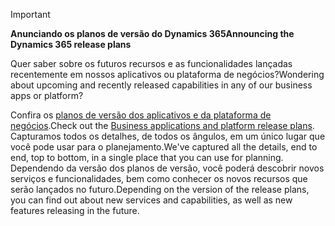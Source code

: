 > [!IMPORTANT]
> <span data-ttu-id="41cf7-101">**Anunciando os planos de versão do Dynamics 365**</span><span class="sxs-lookup"><span data-stu-id="41cf7-101">**Announcing the Dynamics 365 release plans**</span></span>
>
> <span data-ttu-id="41cf7-102">Quer saber sobre os futuros recursos e as funcionalidades lançadas recentemente em nossos aplicativos ou plataforma de negócios?</span><span class="sxs-lookup"><span data-stu-id="41cf7-102">Wondering about upcoming and recently released capabilities in any of our business apps or platform?</span></span> 
> 
> <span data-ttu-id="41cf7-103">Confira os [planos de versão dos aplicativos e da plataforma de negócios](https://go.microsoft.com/fwlink/?linkid=2010158).</span><span class="sxs-lookup"><span data-stu-id="41cf7-103">Check out the [Business applications and platform release plans](https://go.microsoft.com/fwlink/?linkid=2010158).</span></span> <span data-ttu-id="41cf7-104">Capturamos todos os detalhes, de todos os ângulos, em um único lugar que você pode usar para o planejamento.</span><span class="sxs-lookup"><span data-stu-id="41cf7-104">We've captured all the details, end to end, top to bottom, in a single place that you can use for planning.</span></span> <span data-ttu-id="41cf7-105">Dependendo da versão dos planos de versão, você poderá descobrir novos serviços e funcionalidades, bem como conhecer os novos recursos que serão lançados no futuro.</span><span class="sxs-lookup"><span data-stu-id="41cf7-105">Depending on the version of the release plans, you can find out about new services and capabilities, as well as new features releasing in the future.</span></span>
